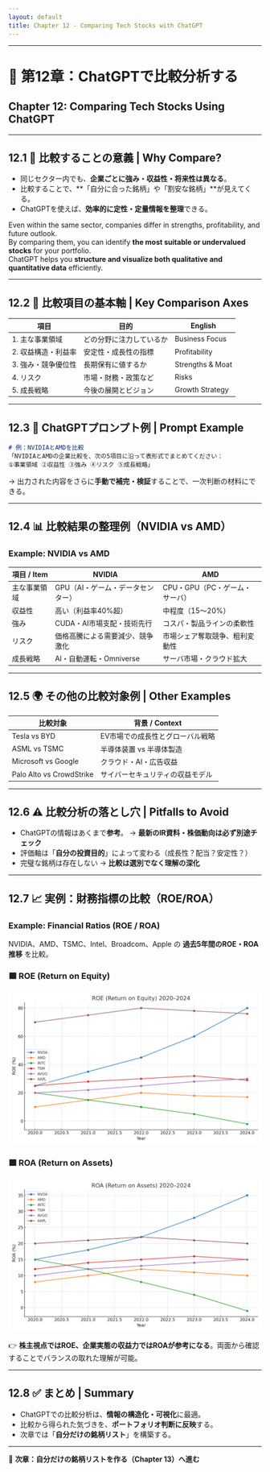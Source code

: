 ```yaml
---
layout: default
title: Chapter 12 - Comparing Tech Stocks with ChatGPT
---
```


---

# 🔎 **第12章：ChatGPTで比較分析する**  
## Chapter 12: Comparing Tech Stocks Using ChatGPT

---

## 12.1 📌 比較することの意義 | Why Compare?

- 同じセクター内でも、**企業ごとに強み・収益性・将来性は異なる**。  
- 比較することで、**「自分に合った銘柄」や「割安な銘柄」**が見えてくる。  
- ChatGPTを使えば、**効率的に定性・定量情報を整理**できる。  

Even within the same sector, companies differ in strengths, profitability, and future outlook.  
By comparing them, you can identify **the most suitable or undervalued stocks** for your portfolio.  
ChatGPT helps you **structure and visualize both qualitative and quantitative data** efficiently.  

---

## 12.2 🧭 比較項目の基本軸 | Key Comparison Axes

| 項目 | 目的 | English |
|------|------|---------|
| 1. 主な事業領域 | どの分野に注力しているか | Business Focus |
| 2. 収益構造・利益率 | 安定性・成長性の指標 | Profitability |
| 3. 強み・競争優位性 | 長期保有に値するか | Strengths & Moat |
| 4. リスク | 市場・財務・政策など | Risks |
| 5. 成長戦略 | 今後の展開とビジョン | Growth Strategy |

---

## 12.3 💬 ChatGPTプロンプト例 | Prompt Example

```markdown
# 例：NVIDIAとAMDを比較
「NVIDIAとAMDの企業比較を、次の5項目に沿って表形式でまとめてください：
①事業領域 ②収益性 ③強み ④リスク ⑤成長戦略」
```

→ 出力された内容をさらに**手動で補完・検証**することで、一次判断の材料にできる。  

---

## 12.4 📊 比較結果の整理例（NVIDIA vs AMD）  
### Example: NVIDIA vs AMD

| 項目 / Item | NVIDIA | AMD |
|-------------|--------|-----|
| 主な事業領域 | GPU（AI・ゲーム・データセンター） | CPU・GPU（PC・ゲーム・サーバ） |
| 収益性 | 高い（利益率40%超） | 中程度（15〜20%） |
| 強み | CUDA・AI市場支配・技術先行 | コスパ・製品ラインの柔軟性 |
| リスク | 価格高騰による需要減少、競争激化 | 市場シェア奪取競争、粗利変動性 |
| 成長戦略 | AI・自動運転・Omniverse | サーバ市場・クラウド拡大 |

---

## 12.5 🌍 その他の比較対象例 | Other Examples

| 比較対象 | 背景 / Context |
|----------|----------------|
| Tesla vs BYD | EV市場での成長性とグローバル戦略 |
| ASML vs TSMC | 半導体装置 vs 半導体製造 |
| Microsoft vs Google | クラウド・AI・広告収益 |
| Palo Alto vs CrowdStrike | サイバーセキュリティの収益モデル |

---

## 12.6 ⚠️ 比較分析の落とし穴 | Pitfalls to Avoid

- ChatGPTの情報はあくまで**参考**。 → **最新のIR資料・株価動向は必ず別途チェック**  
- 評価軸は「**自分の投資目的**」によって変わる（成長性？配当？安定性？）  
- 完璧な銘柄は存在しない → **比較は選別でなく理解の深化**  

---

## 12.7 📈 実例：財務指標の比較（ROE/ROA）  
### Example: Financial Ratios (ROE / ROA)

NVIDIA、AMD、TSMC、Intel、Broadcom、Apple の **過去5年間のROE・ROA推移** を比較。  

### 🟦 ROE (Return on Equity)  
![ROE Comparison](../../assets/images/roe_comparison.png)

### 🟩 ROA (Return on Assets)  
![ROA Comparison](../../assets/images/roa_comparison.png)

👉 **株主視点ではROE、企業実態の収益力ではROAが参考になる**。両面から確認することでバランスの取れた理解が可能。  

---

## 12.8 ✅ まとめ | Summary

- ChatGPTでの比較分析は、**情報の構造化・可視化**に最適。  
- 比較から得られた気づきを、**ポートフォリオ判断に反映**する。  
- 次章では「**自分だけの銘柄リスト**」を構築する。  

---

📌 **次章：自分だけの銘柄リストを作る（Chapter 13）へ進む**
